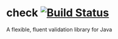 # check [![Build Status](https://travis-ci.org/mattyb678/checkmate.svg?branch=master)](https://travis-ci.org/mattyb678/checkmate)
A flexible, fluent validation library for Java
